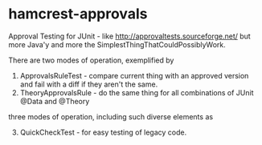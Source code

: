 hamcrest-approvals
==================

Approval Testing for JUnit - like http://approvaltests.sourceforge.net/ but more Java'y
and more the SimplestThingThatCouldPossiblyWork.

There are two modes of operation, exemplified by

1. ApprovalsRuleTest - compare current thing with an approved version and fail with a diff if they aren't the same.
2. TheoryApprovalsRule - do the same thing for all combinations of JUnit @Data and @Theory

three modes of operation, including such diverse elements as

3. QuickCheckTest - for easy testing of legacy code.

